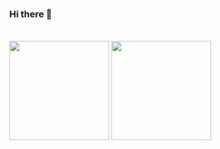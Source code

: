 ### Hi there 👋
#
<div>
   <a herf="https://github.com/SantiagoBocel">
  <img height="180em" src="https://github-readme-stats.vercel.app/api?username=SantiagoBocel&show_icons=true&theme=dark&include_all_commits=true&count_private=true&title_color=7ba769"/>
  <img height="180em" src="https://github-readme-stats.vercel.app/api/top-langs/?username=SantiagoBocel&layout=compact&langs_count=5&theme=dark&title_color=7ba769"/>
</div>

##
 
